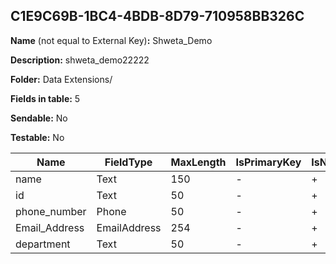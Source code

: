 ## C1E9C69B-1BC4-4BDB-8D79-710958BB326C

**Name** (not equal to External Key)**:** Shweta_Demo

**Description:** shweta_demo22222

**Folder:** Data Extensions/

**Fields in table:** 5

**Sendable:** No

**Testable:** No

| Name | FieldType | MaxLength | IsPrimaryKey | IsNullable | DefaultValue |
| --- | --- | --- | --- | --- | --- |
| name | Text | 150 | - | + |  |
| id | Text | 50 | - | + |  |
| phone_number | Phone | 50 | - | + |  |
| Email_Address | EmailAddress | 254 | - | + |  |
| department | Text | 50 | - | + |  |

